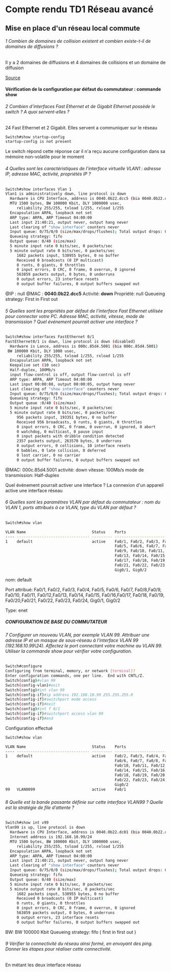 # Compte rendu TD1 Réseau avancé



## Mise en place d'un réseau local commute

###### 1 Combien de domaines de collision existent et combien existe-t-il de domaines de diffusions ?

Il y a 2 domaines de diffusions et 4 domaines de collisions et un domaine de diffusion

[Source](https://reussirsonccna.fr/domaine-de-collision-et-de-diffusion/)

#### Vérification de la configuration par défaut du commutateur : commande show

###### 2 Combien d’interfaces Fast Ethernet et de Gigabit Ethernet possède le switch ? A quoi servent-elles ?

24 Fast Ethernet et 2 Gigabit. Elles servent a communiquer sur le réseau

```bash
Switch#show startup-config 
startup-config is not present
```

Le switch répond cette réponse car il n'a reçu aucune configuration dans sa mémoire non-volatile pour le moment

###### 4 Quelles sont les caractéristiques de l’interface virtuelle VLAN1 : adresse IP, adresse MAC, activité, propriétés IP ?

```bash
Switch#show interfaces Vlan 1
Vlan1 is administratively down, line protocol is down
  Hardware is CPU Interface, address is 0040.0b22.dcc5 (bia 0040.0b22.dcc5)
  MTU 1500 bytes, BW 100000 Kbit, DLY 1000000 usec,
     reliability 255/255, txload 1/255, rxload 1/255
  Encapsulation ARPA, loopback not set
  ARP type: ARPA, ARP Timeout 04:00:00
  Last input 21:40:21, output never, output hang never
  Last clearing of "show interface" counters never
  Input queue: 0/75/0/0 (size/max/drops/flushes); Total output drops: 0
  Queueing strategy: fifo
  Output queue: 0/40 (size/max)
  5 minute input rate 0 bits/sec, 0 packets/sec
  5 minute output rate 0 bits/sec, 0 packets/sec
     1682 packets input, 530955 bytes, 0 no buffer
     Received 0 broadcasts (0 IP multicast)
     0 runts, 0 giants, 0 throttles
     0 input errors, 0 CRC, 0 frame, 0 overrun, 0 ignored
     563859 packets output, 0 bytes, 0 underruns
     0 output errors, 23 interface resets
     0 output buffer failures, 0 output buffers swapped out
```

@IP : null
@MAC : **0040.0b22.dcc5**
Activité: **down**
Propriété: null
Queueing strategy: First in First out

###### 5 Quelles sont les propriétés par défaut de l’interface Fast Ethernet utilisée pour connecter votre PC. Adresse MAC, activité, vitesse, mode de transmission ? Quel événement pourrait activer une interface ?

```bash
Switch#show interfaces FastEthernet 0/1
FastEthernet0/1 is down, line protocol is down (disabled)
  Hardware is Lance, address is 000c.85d4.5001 (bia 000c.85d4.5001)
 BW 100000 Kbit, DLY 1000 usec,
     reliability 255/255, txload 1/255, rxload 1/255
  Encapsulation ARPA, loopback not set
  Keepalive set (10 sec)
  Half-duplex, 100Mb/s
  input flow-control is off, output flow-control is off
  ARP type: ARPA, ARP Timeout 04:00:00
  Last input 00:00:08, output 00:00:05, output hang never
  Last clearing of "show interface" counters never
  Input queue: 0/75/0/0 (size/max/drops/flushes); Total output drops: 0
  Queueing strategy: fifo
  Output queue :0/40 (size/max)
  5 minute input rate 0 bits/sec, 0 packets/sec
  5 minute output rate 0 bits/sec, 0 packets/sec
     956 packets input, 193351 bytes, 0 no buffer
     Received 956 broadcasts, 0 runts, 0 giants, 0 throttles
     0 input errors, 0 CRC, 0 frame, 0 overrun, 0 ignored, 0 abort
     0 watchdog, 0 multicast, 0 pause input
     0 input packets with dribble condition detected
     2357 packets output, 263570 bytes, 0 underruns
     0 output errors, 0 collisions, 10 interface resets
     0 babbles, 0 late collision, 0 deferred
     0 lost carrier, 0 no carrier
     0 output buffer failures, 0 output buffers swapped out
```

@MAC: 000c.85d4.5001
activité: down
vitesse: 100Mb/s
mode de transmission: Half-duplex

Quel événement pourrait activer une interface ?
La connexion d'un appareil active une interface réseau



###### 6 Quelles sont les paramètres VLAN par défaut du commutateur : nom du VLAN 1, ports attribués à ce VLAN, type du VLAN par défaut ?



```bash
Switch#show vlan 

VLAN Name                             Status    Ports
---- -------------------------------- --------- -------------------------------
1    default                          active    Fa0/1, Fa0/2, Fa0/3, Fa0/4
                                                Fa0/5, Fa0/6, Fa0/7, Fa0/8
                                                Fa0/9, Fa0/10, Fa0/11, Fa0/12
                                                Fa0/13, Fa0/14, Fa0/15, Fa0/16
                                                Fa0/17, Fa0/18, Fa0/19, Fa0/20
                                                Fa0/21, Fa0/22, Fa0/23, Fa0/24
                                                Gig0/1, Gig0/2
```

nom: default

Port attribué:  Fa0/1, Fa0/2, Fa0/3, Fa0/4, Fa0/5, Fa0/6, Fa0/7, Fa0/8,Fa0/9, Fa0/10, Fa0/11, Fa0/12,Fa0/13, Fa0/14, Fa0/15, Fa0/16,Fa0/17, Fa0/18, Fa0/19, Fa0/20,Fa0/21, Fa0/22, Fa0/23, Fa0/24, Gig0/1, Gig0/2

Type: enet

##### CONFIGURATION DE BASE DU COMMUTATEUR

###### 7 Configurer un nouveau VLAN, par exemple VLAN 99. Attribuer une adresse IP et un masque de sous-réseau à l’interface VLAN 99 (192.168.10.99\24). Affectez le port connectant votre machine au VLAN 99. Utiliser la commande show pour vérifier votre configuration.

```bash
Switch#configure
Configuring from terminal, memory, or network [terminal]? 
Enter configuration commands, one per line.  End with CNTL/Z.
Switch(config)#vlan 99
Switch(config-vlan)#exit
Switch(config)#int vlan 99
Switch(config-if)#ip address 192.168.10.99 255.255.255.0
Switch(config-if)#switchport mode access
Switch(config-if)#exit
Switch(config)#int f 0/1
Switch(config-if)#switchport access vlan 99
Switch(config-if)#end
```

Configuration effectué



```bash
Switch#show vlan

VLAN Name                             Status    Ports
---- -------------------------------- --------- -------------------------------
1    default                          active    Fa0/2, Fa0/3, Fa0/4, Fa0/5
                                                Fa0/6, Fa0/7, Fa0/8, Fa0/9
                                                Fa0/10, Fa0/11, Fa0/12, Fa0/13
                                                Fa0/14, Fa0/15, Fa0/16, Fa0/17
                                                Fa0/18, Fa0/19, Fa0/20, Fa0/21
                                                Fa0/22, Fa0/23, Fa0/24, Gig0/1
                                                Gig0/2
99   VLAN0099                         active    Fa0/1
```

##### 

###### 8 Quelle est la bande passante définie sur cette interface VLAN99 ? Quelle est la stratégie de file d’attente ?

```bash
Switch#show int v99
Vlan99 is up, line protocol is down
  Hardware is CPU Interface, address is 0040.0b22.dc01 (bia 0040.0b22.dc01)
  Internet address is 192.168.10.99/24
  MTU 1500 bytes, BW 100000 Kbit, DLY 1000000 usec,
     reliability 255/255, txload 1/255, rxload 1/255
  Encapsulation ARPA, loopback not set
  ARP type: ARPA, ARP Timeout 04:00:00
  Last input 21:40:21, output never, output hang never
  Last clearing of "show interface" counters never
  Input queue: 0/75/0/0 (size/max/drops/flushes); Total output drops: 0
  Queueing strategy: fifo
  Output queue: 0/40 (size/max)
  5 minute input rate 0 bits/sec, 0 packets/sec
  5 minute output rate 0 bits/sec, 0 packets/sec
     1682 packets input, 530955 bytes, 0 no buffer
     Received 0 broadcasts (0 IP multicast)
     0 runts, 0 giants, 0 throttles
     0 input errors, 0 CRC, 0 frame, 0 overrun, 0 ignored
     563859 packets output, 0 bytes, 0 underruns
     0 output errors, 23 interface resets
     0 output buffer failures, 0 output buffers swapped out

```

BW: BW 100000 Kbit
Queueing strategy: fifo ( first in first out )

###### 9 Vérifier la connectivité du réseau ainsi formé, en envoyant des ping. Donner les étapes pour réaliser cette connectivité.

En métant les deux interface réseau 